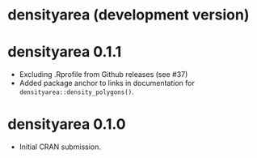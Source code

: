 # densityarea (development version)

# densityarea 0.1.1

-   Excluding .Rprofile from Github releases (see #37)
-   Added package anchor to links in documentation for `densityarea::density_polygons()`.

# densityarea 0.1.0

-   Initial CRAN submission.
